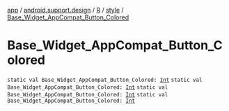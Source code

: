 [app](../../../index.md) / [android.support.design](../../index.md) / [R](../index.md) / [style](index.md) / [Base_Widget_AppCompat_Button_Colored](.)

# Base_Widget_AppCompat_Button_Colored

`static val Base_Widget_AppCompat_Button_Colored: `[`Int`](https://kotlinlang.org/api/latest/jvm/stdlib/kotlin/-int/index.html)
`static val Base_Widget_AppCompat_Button_Colored: `[`Int`](https://kotlinlang.org/api/latest/jvm/stdlib/kotlin/-int/index.html)
`static val Base_Widget_AppCompat_Button_Colored: `[`Int`](https://kotlinlang.org/api/latest/jvm/stdlib/kotlin/-int/index.html)
`static val Base_Widget_AppCompat_Button_Colored: `[`Int`](https://kotlinlang.org/api/latest/jvm/stdlib/kotlin/-int/index.html)